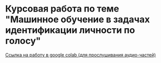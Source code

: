 # Курсовая работа по теме "Машинное обучение в задачах идентификации личности по голосу"

[Ссылка на работу в google colab (для прослушивания аудио-частей)](https://colab.research.google.com/drive/18GL6DBVzI9E2BbS1IwXaS6HQVWCv6-KZ?usp=sharing)
